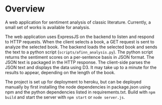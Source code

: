 # Overview

A web application for sentiment analysis of classic literature. Currently, a small set of works is available for analysis.

The web application uses ExpressJS on the backend to listen and respond to HTTP requests. When the client selects a book, a GET request is sent to analyze the selected book. The backend loads the selected book and sends the text to a python script (`scripts/afinn_analysis.py`). The python script returns the sentiment scores on a per-sentence basis in JSON format. The JSON text is packaged in the HTTP response. The client-side parses the JSON text and displays the data using D3. It may take up to a minute for the results to appear, depending on the length of the book.

The project is set up for deployment to heroku, but can be deployed manually by first installing the node dependencies in package.json using npm and the python dependencies listed in requirements.txt. Build with `npm build` and start the server with `npm start` or `node server.js`.
